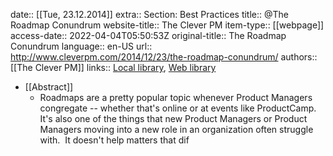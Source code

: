 date:: [[Tue, 23.12.2014]]
extra:: Section: Best Practices
title:: @The Roadmap Conundrum
website-title:: The Clever PM
item-type:: [[webpage]]
access-date:: 2022-04-04T05:50:53Z
original-title:: The Roadmap Conundrum
language:: en-US
url:: http://www.cleverpm.com/2014/12/23/the-roadmap-conundrum/
authors:: [[The Clever PM]]
links:: [Local library](zotero://select/library/items/XMQ9DBPD), [Web library](https://www.zotero.org/users/6520516/items/XMQ9DBPD)

- [[Abstract]]
	- Roadmaps are a pretty popular topic whenever Product Managers congregate -- whether that's online or at events like ProductCamp.  It's also one of the things that new Product Managers or Product Managers moving into a new role in an organization often struggle with.  It doesn't help matters that dif